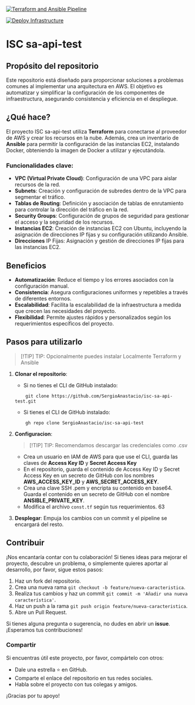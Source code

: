 [![Terraform and Ansible Pipeline](https://github.com/SergioAnastacio/isc-sa-api-test/actions/workflows/main.yaml/badge.svg)](https://github.com/SergioAnastacio/isc-sa-api-test/actions/workflows/main.yaml)

[![Deploy Infrastructure](https://github.com/SergioAnastacio/isc-sa-api-test/actions/workflows/deploy.yml/badge.svg)](https://github.com/SergioAnastacio/isc-sa-api-test/actions/workflows/deploy.yml)

# ISC sa-api-test

## Propósito del repositorio
Este repositorio está diseñado para proporcionar soluciones a problemas comunes al implementar una arquitectura en AWS. El objetivo es automatizar y simplificar la configuración de los componentes de infraestructura, asegurando consistencia y eficiencia en el despliegue.

## ¿Qué hace?
El proyecto ISC sa-api-test utiliza **Terraform** para conectarse al proveedor de AWS y crear los recursos en la nube. Además, crea un inventario de **Ansible** para permitir la configuración de las instancias EC2, instalando Docker, obteniendo la imagen de Docker a utilizar y ejecutándola.

### Funcionalidades clave:
- **VPC (Virtual Private Cloud)**: Configuración de una VPC para aislar recursos de la red.
- **Subnets**: Creación y configuración de subredes dentro de la VPC para segmentar el tráfico.
- **Tablas de Routing**: Definición y asociación de tablas de enrutamiento para controlar la dirección del tráfico en la red.
- **Security Groups**: Configuración de grupos de seguridad para gestionar el acceso y la seguridad de los recursos.
- **Instancias EC2**: Creación de instancias EC2 con Ubuntu, incluyendo la asignación de direcciones IP fijas y su configuración utilizando Ansible.
- **Direcciones** IP Fijas: Asignación y gestión de direcciones IP fijas para las instancias EC2.

## Beneficios

* **Automatización**: Reduce el tiempo y los errores asociados con la configuración manual.
* **Consistencia**: Asegura configuraciones uniformes y repetibles a través de diferentes entornos.
* **Escalabilidad**: Facilita la escalabilidad de la infraestructura a medida que crecen las necesidades del proyecto.
* **Flexibilidad**: Permite ajustes rápidos y personalizados según los requerimientos específicos del proyecto.


## Pasos para utilizarlo
>[!TIP] TIP: Opcionalmente puedes instalar Localmente Terraform y Ansible
1. **Clonar el repositorio**:
    - Si no tienes el CLI de GitHub instalado:
    ```ssh
        git clone https://github.com/SergioAnastacio/isc-sa-api-test.git
    ```
    - Si tienes el CLI de GitHub instalado:
    ```ssh
        gh repo clone SergioAnastacio/isc-sa-api-test
    ```

2. **Configuracion**:  
    >[!TIP] TIP: Recomendamos descargar las credenciales como .csv 
    - Crea un usuario en IAM de AWS para que use el CLI, guarda las claves de **Access Key ID** y **Secret Access Key** 
    - En el repositorio, guarda el contenido de Access Key ID y Secret Access Key en un secreto de GitHub con los nombres **AWS_ACCESS_KEY_ID** y **AWS_SECRET_ACCESS_KEY**.
    - Crea una clave SSH .pem y encripta su contenido en base64. Guarda el contenido en un secreto de GitHub con el nombre **ANSIBLE_PRIVATE_KEY**.
    - Modifica el archivo `const.tf` según tus requerimientos.
63

3. **Desplegar**: Empuja los cambios con un commit y el pipeline se encargará del resto.
   

## Contribuir

¡Nos encantaría contar con tu colaboración! Si tienes ideas para mejorar el proyecto, descubre un problema, o simplemente quieres aportar al desarrollo, por favor, sigue estos pasos:

1. Haz un fork del repositorio.
2. Crea una nueva rama `git checkout -b feature/nueva-caracteristica`.
3. Realiza tus cambios y haz un commit `git commit -m 'Añadir una nueva característica'`.
4. Haz un push a la rama `git push origin feature/nueva-caracteristica`.
5. Abre un Pull Request.

Si tienes alguna pregunta o sugerencia, no dudes en abrir un **issue**. ¡Esperamos tus contribuciones!

### Compartir

Si encuentras útil este proyecto, por favor, compártelo con otros:

- Dale una estrella ⭐ en GitHub.
- Comparte el enlace del repositorio en tus redes sociales.
- Habla sobre el proyecto con tus colegas y amigos.

¡Gracias por tu apoyo!